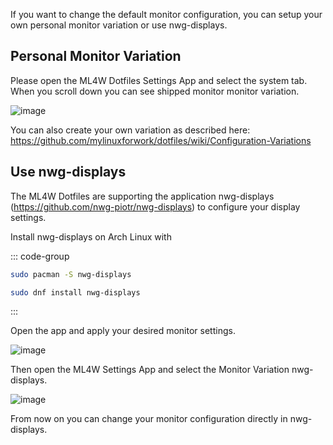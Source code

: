 If you want to change the default monitor configuration, you can setup your own personal monitor variation or use nwg-displays.

## Personal Monitor Variation

Please open the ML4W Dotfiles Settings App and select the system tab. When you scroll down you can see shipped monitor monitor variation.

![image](/monitor.png)

You can also create your own variation as described here: https://github.com/mylinuxforwork/dotfiles/wiki/Configuration-Variations

## Use nwg-displays

The ML4W Dotfiles are supporting the application nwg-displays (https://github.com/nwg-piotr/nwg-displays) to configure your display settings.

Install nwg-displays on Arch Linux with

::: code-group

```sh [Arch]
sudo pacman -S nwg-displays
```

```sh [Fedora]
sudo dnf install nwg-displays
```
:::

Open the app and apply your desired monitor settings.

![image](/monitor1.png)

Then open the ML4W Settings App and select the Monitor Variation nwg-displays.

![image](/monitor2.png)

From now on you can change your monitor configuration directly in nwg-displays.

